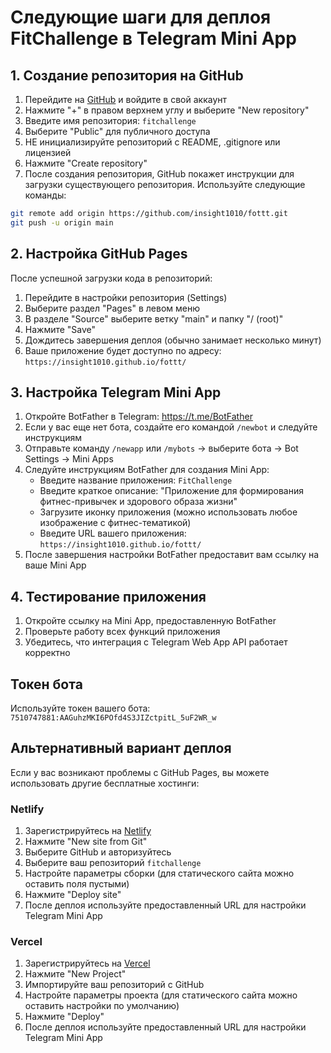 # Следующие шаги для деплоя FitChallenge в Telegram Mini App

## 1. Создание репозитория на GitHub

1. Перейдите на [GitHub](https://github.com) и войдите в свой аккаунт
2. Нажмите "+" в правом верхнем углу и выберите "New repository"
3. Введите имя репозитория: `fitchallenge`
4. Выберите "Public" для публичного доступа
5. НЕ инициализируйте репозиторий с README, .gitignore или лицензией
6. Нажмите "Create repository"
7. После создания репозитория, GitHub покажет инструкции для загрузки существующего репозитория. Используйте следующие команды:

```bash
git remote add origin https://github.com/insight1010/fottt.git
git push -u origin main
```

## 2. Настройка GitHub Pages

После успешной загрузки кода в репозиторий:

1. Перейдите в настройки репозитория (Settings)
2. Выберите раздел "Pages" в левом меню
3. В разделе "Source" выберите ветку "main" и папку "/ (root)"
4. Нажмите "Save"
5. Дождитесь завершения деплоя (обычно занимает несколько минут)
6. Ваше приложение будет доступно по адресу: `https://insight1010.github.io/fottt/`

## 3. Настройка Telegram Mini App

1. Откройте BotFather в Telegram: https://t.me/BotFather
2. Если у вас еще нет бота, создайте его командой `/newbot` и следуйте инструкциям
3. Отправьте команду `/newapp` или `/mybots` → выберите бота → Bot Settings → Mini Apps
4. Следуйте инструкциям BotFather для создания Mini App:
   - Введите название приложения: `FitChallenge`
   - Введите краткое описание: "Приложение для формирования фитнес-привычек и здорового образа жизни"
   - Загрузите иконку приложения (можно использовать любое изображение с фитнес-тематикой)
   - Введите URL вашего приложения: `https://insight1010.github.io/fottt/`
5. После завершения настройки BotFather предоставит вам ссылку на ваше Mini App

## 4. Тестирование приложения

1. Откройте ссылку на Mini App, предоставленную BotFather
2. Проверьте работу всех функций приложения
3. Убедитесь, что интеграция с Telegram Web App API работает корректно

## Токен бота

Используйте токен вашего бота: `7510747881:AAGuhzMKI6POfd4S3JIZctpitL_5uF2WR_w`

## Альтернативный вариант деплоя

Если у вас возникают проблемы с GitHub Pages, вы можете использовать другие бесплатные хостинги:

### Netlify

1. Зарегистрируйтесь на [Netlify](https://www.netlify.com/)
2. Нажмите "New site from Git"
3. Выберите GitHub и авторизуйтесь
4. Выберите ваш репозиторий `fitchallenge`
5. Настройте параметры сборки (для статического сайта можно оставить поля пустыми)
6. Нажмите "Deploy site"
7. После деплоя используйте предоставленный URL для настройки Telegram Mini App

### Vercel

1. Зарегистрируйтесь на [Vercel](https://vercel.com/)
2. Нажмите "New Project"
3. Импортируйте ваш репозиторий с GitHub
4. Настройте параметры проекта (для статического сайта можно оставить настройки по умолчанию)
5. Нажмите "Deploy"
6. После деплоя используйте предоставленный URL для настройки Telegram Mini App 